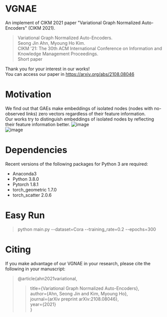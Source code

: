 # VGNAE
An implement of CIKM 2021 paper "Variational Graph Normalized Auto-Encoders" (CIKM 2021).
> Variational Graph Normalized Auto-Encoders.  
> Seong Jin Ahn, Myoung Ho Kim.  
> CIKM '21: The 30th ACM International Conference on Information and Knowledge Management Proceedings.  
> Short paper  

Thank you for your interest in our works!  
You can access our paper in https://arxiv.org/abs/2108.08046

# Motivation
We find out that GAEs make embeddings of isolated nodes (nodes with no-observed links) zero vectors regardless of their feature information.  
Our works try to distinguish embeddings of isolated nodes by reflecting their feature information better.
![image](https://user-images.githubusercontent.com/37531907/129611067-0c4cb724-0bea-4b4b-a5b0-7afc56f87643.png)  
![image](https://user-images.githubusercontent.com/37531907/129611133-1dad1073-fcd2-4df8-a3df-1cca2cd2e090.png)

# Dependencies
Recent versions of the following packages for Python 3 are required:

* Anaconda3
* Python 3.8.0  
* Pytorch 1.8.1  
* torch_geometric 1.7.0  
* torch_scatter 2.0.6  

# Easy Run
> python main.py --dataset=Cora --training_rate=0.2 --epochs=300

# Citing
If you make advantage of our VGNAE in your research, please cite the following in your manuscript:


>@article{ahn2021variational,  
>>  title={Variational Graph Normalized Auto-Encoders},  
>>  author={Ahn, Seong Jin and Kim, Myoung Ho},  
>>  journal={arXiv preprint arXiv:2108.08046},  
>>  year={2021}  
>}
